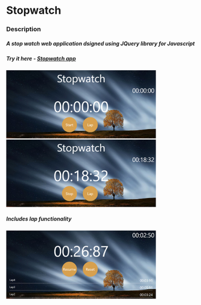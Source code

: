 # Stopwatch
<h3>Description</h3>
<h5>A stop watch web application dsigned using JQuery library for Javascript</h5>
<h5>Try it here - <a target="_blank" href="https://yavarmish.github.io/fruit_game/">Stopwatch app</a></h5>


<div>
<span>
<img src="screenshots/ss1.png" width="400px">
<img src="screenshots/ss2.png" width="400px" >
</span>
<span>

<h5>Includes lap functionality</h5>
<img src="screenshots/ss3.png" width="400px">

</span>
</div>
